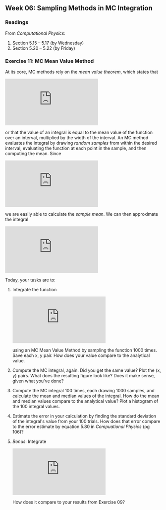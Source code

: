## Week 06: Sampling Methods in MC Integration

### Readings
From _Computational Physics_:
 1. Section 5.15 &ndash; 5.17 (by Wednesday)
 2. Section 5.20 &ndash; 5.22 (by Friday)

### Exercise 11: MC Mean Value Method
At its core, MC methods rely on the _mean value theorem_, which states that

![equation](https://latex.codecogs.com/png.latex?%5Clarge%20I%20%3D%20%5Cint_%7Ba%7D%5E%7Bb%7D%20f%28x%29%5Ctextup%7Bd%7Dx%20%3D%20%28b%20-%20a%29%5Clangle%20f%20%5Crangle)

or that the value of an integral is equal to the mean value of the function over an
interval, multiplied by the width of the interval. An MC method evaluates the integral 
by drawing _random samples_ from within the desired interval, evaluating the function 
at each point in the sample, and then computing the mean. Since

![equation](https://latex.codecogs.com/png.latex?%5Clarge%20%5Clangle%20f%20%5Crangle%20%5Csimeq%20%5Cfrac%7B1%7D%7BN%7D%5Csum_%7Bi%20%3D%201%7D%5E%7BN%7D%20f%28x_i%29)

we are easily able to calculate the _sample mean_. We can then approximate the integral

![equation](https://latex.codecogs.com/png.latex?%5Clarge%20I%20%5Csimeq%20%5Cfrac%7B%28b%20-%20a%29%7D%7BN%7D%5Csum_%7Bi%20%3D%201%7D%5E%7BN%7D%20f%28x_i%29)

Today, your tasks are to: 
 1. Integrate the function 

    ![equation](https://latex.codecogs.com/png.latex?%5Clarge%20I%20%3D%20%5Cint_%7B0%7D%5E%7B10%7D%20x%5E2%20%5Ctextup%7Bd%7Dx)
    
    using an MC Mean Value Method by sampling the function 1000 times. Save each x, y 
    pair. How does your value compare to the analytical value.
 2. Compute the MC integral, again. Did you get the same value? Plot the (x, y) pairs. 
    What does the resulting figure look like? Does it make sense, given what you've done?
 3. Compute the MC integral 100 times, each drawing 1000 samples, and calculate the 
    mean and median values of the integral. How do the mean and median values compare 
    to the analytical value? Plot a histogram of the 100 integral values.
 4. Estimate the error in your calculation by finding the standard deviation of the 
    integral's value from your 100 trials. How does that error compare to the error 
    estimate by equation 5.80 in _Compuational Physics_ (pg 106)?
 5. _Bonus_: Integrate

    ![equation](https://latex.codecogs.com/png.latex?%5Clarge%20f_%7B1%7D%28x%29%20%3D%20%5Cint_%7B0%7D%5E%7B2%5Cpi%7D%20%5Csin%28100x%29%5Ctextup%7Bd%7Dx)

    How does it compare to your results from Exercise 09?
  




    
